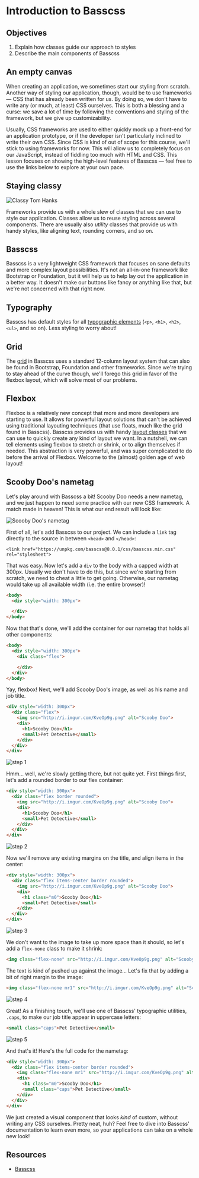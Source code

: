 # Introduction to Basscss

## Objectives

1. Explain how classes guide our approach to styles
2. Describe the main components of Basscss

## An empty canvas
When creating an application, we sometimes start our styling from scratch. Another way of styling our application,
though, would be to use frameworks — CSS that has already been written for us. By doing so, we don't have to write any
(or much, at least) CSS ourselves. This is both a blessing and a curse: we save a lot of time by following the
conventions and styling of the framework, but we give up customizability.

Usually, CSS frameworks are used to either quickly mock up a front-end for an application prototype, or if the developer
isn't particularly inclined to write their own CSS. Since CSS is kind of out of scope for this course, we'll stick to
using frameworks for now. This will allow us to completely focus on our JavaScript, instead of fiddling too much with
HTML and CSS. This lesson focuses on showing the high-level features of Basscss — feel free to use the links below to
explore at your own pace.


## Staying classy
![Classy Tom Hanks](https://media.giphy.com/media/HDNcjt5ELkJSE/giphy.gif)

Frameworks provide us with a whole slew of classes that we can use to style our application. Classes allow us to reuse
styling across several components. There are usually also _utility_ classes that provide us with handy styles, like
aligning text, rounding corners, and so on.

## Basscss
Basscss is a very lightweight CSS framework that focuses on sane defaults and more complex layout possibilities. It's
not an all-in-one framework like Bootstrap or Foundation, but it will help us to help lay out the application in a
better way. It doesn't make our buttons like fancy or anything like that, but we're not concerned with that right now.


## Typography
Basscss has default styles for all [typographic elements](http://www.basscss.com/#basscss-typography) (`<p>`, `<h1>`,
`<h2>`, `<ul>`, and so on). Less styling to worry about!


## Grid
The [grid](http://www.basscss.com/#basscss-grid) in Basscss uses a standard 12-column layout system that can also be
found in Bootstrap, Foundation and other frameworks. Since we're trying to stay ahead of the curve though, we'll forego
this grid in favor of the flexbox layout, which will solve most of our problems.

## Flexbox
Flexbox is a relatively new concept that more and more developers are starting to use. It allows for powerful layout
solutions that can't be achieved using traditional layouting techniques (that use floats, much like the grid found in
Basscss). Basscss provides us with handy [layout classes](http://www.basscss.com/#basscss-flexbox) that we can use to
quickly create any kind of layout we want. In a nutshell, we can tell elements using flexbox to stretch or shrink, or
to align themselves if needed. This abstraction is very powerful, and was super complicated to do before the arrival of
Flexbox. Welcome to the (almost) golden age of web layout!

## Scooby Doo's nametag
Let's play around with Basscss a bit! Scooby Doo needs a new nametag, and we just happen to need some practice with our
new CSS framework. A match made in heaven! This is what our end result will look like:

![Scooby Doo's nametag](http://i.imgur.com/w4QpqBZ.png)

First of all, let's add Basscss to our project. We can include a `link`
tag directly to the source in between `<head>` and `</head>`:

```
<link href="https://unpkg.com/basscss@8.0.1/css/basscss.min.css" rel="stylesheet">
```

That was easy. Now let's add a `div` to the body with a capped width at 300px. Usually we don't have to do this, but since
we're starting from scratch, we need to cheat a little to get going. Otherwise, our nametag would take up all available
width (i.e. the entire browser)!

```html
<body>
  <div style="width: 300px">

  </div>
</body>
```

Now that that's done, we'll add the container for our nametag that holds all other components:

```html
<body>
  <div style="width: 300px">
    <div class="flex">

    </div>
  </div>
</body>
```

Yay, flexbox! Next, we'll add Scooby Doo's image, as well as his name and job title.

```html
<div style="width: 300px">
  <div class="flex">
    <img src="http://i.imgur.com/KveOp9g.png" alt="Scooby Doo">
    <div>
      <h1>Scooby Doo</h1>
      <small>Pet Detective</small>
    </div>
  </div>
</div>
```

![step 1](https://curriculum-content.s3.amazonaws.com/skills-based-js/basscss_step_1.png)

Hmm... well, we're slowly getting there, but not quite yet. First things first, let's add a rounded border to our flex
container:

```html
<div style="width: 300px">
  <div class="flex border rounded">
    <img src="http://i.imgur.com/KveOp9g.png" alt="Scooby Doo">
    <div>
      <h1>Scooby Doo</h1>
      <small>Pet Detective</small>
    </div>
  </div>
</div>
```

![step 2](https://curriculum-content.s3.amazonaws.com/skills-based-js/basscss_step_2_border_rounded.png)

Now we'll remove any existing margins on the title, and align items in the center:

```html
<div style="width: 300px">
  <div class="flex items-center border rounded">
    <img src="http://i.imgur.com/KveOp9g.png" alt="Scooby Doo">
    <div>
      <h1 class="m0">Scooby Doo</h1>
      <small>Pet Detective</small>
    </div>
  </div>
</div>
```

![step 3](https://curriculum-content.s3.amazonaws.com/skills-based-js/basscss_step_3_items-centered_m0.png)

We don't want to the image to take up more space than it should, so let's add a `flex-none` class to make it shrink:

```html
<img class="flex-none" src="http://i.imgur.com/KveOp9g.png" alt="Scooby Doo">
```

The text is kind of pushed up against the image... Let's fix that by adding a bit of right margin to the image:

```html
<img class="flex-none mr1" src="http://i.imgur.com/KveOp9g.png" alt="Scooby Doo">
```

![step 4](https://curriculum-content.s3.amazonaws.com/skills-based-js/basscss_step_4_flex-none_mr1.png)

Great! As a finishing touch, we'll use one of Basscss' typographic utilities, `.caps`, to make our job title appear in
uppercase letters:

```html
<small class="caps">Pet Detective</small>
```

![step 5](https://curriculum-content.s3.amazonaws.com/skills-based-js/basscss_step_5_caps.png)

And that's it! Here's the full code for the nametag:

```html
<div style="width: 300px">
  <div class="flex items-center border rounded">
    <img class="flex-none mr1" src="http://i.imgur.com/KveOp9g.png" alt="Scooby Doo">
    <div>
      <h1 class="m0">Scooby Doo</h1>
      <small class="caps">Pet Detective</small>
    </div>
  </div>
</div>
```

We just created a visual component that looks _kind_ of custom, without writing any CSS ourselves. Pretty neat, huh?
Feel free to dive into Basscss' documentation to learn even more, so your applications can take on a whole new look!

## Resources
- [Basscss](http://www.basscss.com)

